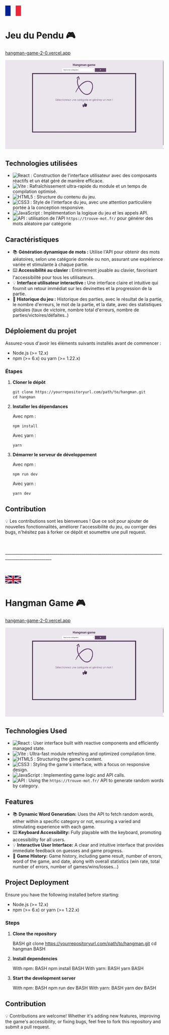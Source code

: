 
![FR flag](/public/readme-assets/fr-flag.png)

# Jeu du Pendu 🎮

[hangman-game-2-0.vercel.app](https://hangman-game-2-0.vercel.app/)

![GIF du jeu](/public/readme-assets/presentation-hangman-game.gif)

## Technologies utilisées

- ![React](https://img.shields.io/badge/-React.js-61DAFB?style=flat&logo=react&logoColor=black) : Construction de l'interface utilisateur avec des composants réactifs et un état géré de manière efficace.
- ![Vite](https://img.shields.io/badge/-Vite-646CFF?style=flat&logo=vite&logoColor=white) : Rafraîchissement ultra-rapide du module et un temps de compilation optimisé.
- ![HTML5](https://img.shields.io/badge/-HTML5-E34F26?style=flat&logo=html5&logoColor=white) : Structure du contenu du jeu.
- ![CSS3](https://img.shields.io/badge/-CSS3-1572B6?style=flat&logo=css3&logoColor=white) : Style de l'interface du jeu, avec une attention particulière portée à la conception responsive.
- ![JavaScript](https://img.shields.io/badge/-JavaScript-F7DF1E?style=flat&logo=javascript&logoColor=black) : Implémentation la logique du jeu et les appels API.
- ![API](https://img.shields.io/badge/-API-0A0A0A?style=flat&logo=swagger&logoColor=white) : utilisation de l'API `https://trouve-mot.fr/` pour générer des mots aléatoire par catégorie

## Caractéristiques

- 📚 **Génération dynamique de mots :** Utilise l'API  pour obtenir des mots aléatoires, selon une catégorie donnée ou non, assurant une expérience variée et stimulante à chaque partie.
- ⌨️ **Accessibilité au clavier :** Entièrement jouable au clavier, favorisant l'accessibilité pour tous les utilisateurs.
- 💡 **Interface utilisateur interactive :** Une interface claire et intuitive qui fournit un retour immédiat sur les devinettes et la progression de la partie.
- 📖 **Historique du jeu :** Historique des parties, avec le résultat de la partie, le nombre d'erreurs, le mot de la partie, et la date, avec des statistiques globales (taux de victoire, nombre total d'erreurs, nombre de parties/victoires/défaites..)

## Déploiement du projet

Assurez-vous d'avoir les éléments suivants installés avant de commencer :
- Node.js (>= 12.x)
- npm (>= 6.x) ou yarn (>= 1.22.x)

### Étapes

1. **Cloner le dépôt**

   ```
   git clone https://yourrepositoryurl.com/path/to/hangman.git
   cd hangman
   ```

2. **Installer les dépendances**

   Avec npm :
   ```
   npm install
   ```
   Avec yarn :
   ```
   yarn
   ```

3. **Démarrer le serveur de développement**

   Avec npm :
   ```
   npm run dev
   ```
   Avec yarn :
   ```
   yarn dev
   ```

## Contribution

💡 Les contributions sont les bienvenues ! Que ce soit pour ajouter de nouvelles fonctionnalités, améliorer l'accessibilité du jeu, ou corriger des bugs, n'hésitez pas à forker ce dépôt et soumettre une pull request.

<br>
<br>
_____________________________________________________________________________________________________
<br>
<br>
<br>


![UK flag](/public/readme-assets/uk-flag.png)
# Hangman Game 🎮

[hangman-game-2-0.vercel.app](https://hangman-game-2-0.vercel.app/)

![Game GIF](/public/presentation-hangman-game.gif)

## Technologies Used

- ![React](https://img.shields.io/badge/-React.js-61DAFB?style=flat&logo=react&logoColor=black) : User interface built with reactive components and efficiently managed state.
- ![Vite](https://img.shields.io/badge/-Vite-646CFF?style=flat&logo=vite&logoColor=white) : Ultra-fast module refreshing and optimized compilation time.
- ![HTML5](https://img.shields.io/badge/-HTML5-E34F26?style=flat&logo=html5&logoColor=white) : Structuring the game's content.
- ![CSS3](https://img.shields.io/badge/-CSS3-1572B6?style=flat&logo=css3&logoColor=white) : Styling the game's interface, with a focus on responsive design.
- ![JavaScript](https://img.shields.io/badge/-JavaScript-F7DF1E?style=flat&logo=javascript&logoColor=black) : Implementing game logic and API calls.
- ![API](https://img.shields.io/badge/-API-0A0A0A?style=flat&logo=swagger&logoColor=white) : Using the `https://trouve-mot.fr/` API to generate random words by category.

## Features

- 📚 **Dynamic Word Generation:** Uses the API to fetch random words, either within a specific category or not, ensuring a varied and stimulating experience with each game.
- ⌨️ **Keyboard Accessibility:** Fully playable with the keyboard, promoting accessibility for all users.
- 💡 **Interactive User Interface:** A clear and intuitive interface that provides immediate feedback on guesses and game progress.
- 📖 **Game History:** Game history, including game result, number of errors, word of the game, and date, along with overall statistics (win rate, total number of errors, number of games/wins/losses...)

## Project Deployment

Ensure you have the following installed before starting:
- Node.js (>= 12.x)
- npm (>= 6.x) or yarn (>= 1.22.x)

### Steps

1. **Clone the repository**

   BASH
   git clone https://yourrepositoryurl.com/path/to/hangman.git
   cd hangman
   BASH

2. **Install dependencies**

   With npm:
   BASH
   npm install
   BASH
   With yarn:
   BASH
   yarn
   BASH

3. **Start the development server**

   With npm:
   BASH
   npm run dev
   BASH
   With yarn:
   BASH
   yarn dev
   BASH

## Contribution

💡 Contributions are welcome! Whether it's adding new features, improving the game's accessibility, or fixing bugs, feel free to fork this repository and submit a pull request.


